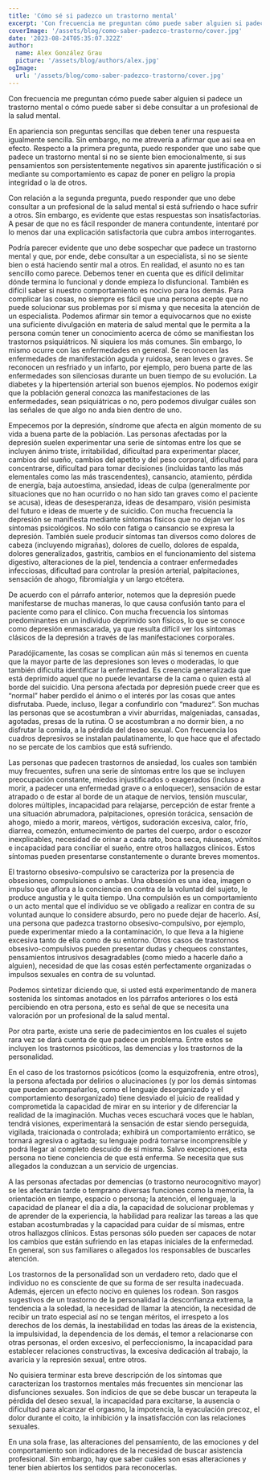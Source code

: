 ```yaml
---
title: 'Cómo sé si padezco un trastorno mental'
excerpt: 'Con frecuencia me preguntan cómo puede saber alguien si padece un trastorno mental o cómo puede saber si debe consultar a un profesional de la salud mental. [...] Podría parecer evidente que uno debe sospechar que padece un trastorno mental y que, por ende, debe consultar a un especialista, si no se siente bien o está haciendo sentir mal a otros.'
coverImage: '/assets/blog/como-saber-padezco-trastorno/cover.jpg'
date: '2023-08-24T05:35:07.322Z'
author:
  name: Alex González Grau
  picture: '/assets/blog/authors/alex.jpg'
ogImage:
  url: '/assets/blog/como-saber-padezco-trastorno/cover.jpg'
---
```


Con frecuencia me preguntan cómo puede saber alguien si padece un trastorno mental o cómo puede saber si debe consultar a un profesional de la salud mental.

En apariencia son preguntas sencillas que deben tener una respuesta igualmente sencilla. Sin embargo, no me atrevería a afirmar que así sea en efecto. Respecto a la primera pregunta, puedo responder que uno sabe que padece un trastorno mental si no se siente bien emocionalmente, si sus pensamientos son persistentemente negativos sin aparente justificación o si mediante su comportamiento es capaz de poner en peligro la propia integridad o la de otros.

Con relación a la segunda pregunta, puedo responder que uno debe consultar a un profesional de la salud mental si está sufriendo o hace sufrir a otros. Sin embargo, es evidente que estas respuestas son insatisfactorias. A pesar de que no es fácil responder de manera contundente, intentaré por lo menos dar una explicación satisfactoria que cubra ambos interrogantes.

Podría parecer evidente que uno debe sospechar que padece un trastorno mental y que, por ende, debe consultar a un especialista, si no se siente bien o está haciendo sentir mal a otros. En realidad, el asunto no es tan sencillo como parece. Debemos tener en cuenta que es difícil delimitar dónde termina lo funcional y donde empieza lo disfuncional. También es difícil saber si nuestro comportamiento es nocivo para los demás. Para complicar las cosas, no siempre es fácil que una persona acepte que no puede solucionar sus problemas por sí misma y que necesita la atención de un especialista. Podemos afirmar sin temor a equivocarnos que no existe una suficiente divulgación en materia de salud mental que le permita a la persona común tener un conocimiento acerca de cómo se manifiestan los trastornos psiquiátricos. Ni siquiera los más comunes. Sin embargo, lo mismo ocurre con las enfermedades en general. Se reconocen las enfermedades de manifestación aguda y ruidosa, sean leves o graves. Se reconocen un resfriado y un infarto, por ejemplo, pero buena parte de las enfermedades son silenciosas durante un buen tiempo de su evolución. La diabetes y la hipertensión arterial son buenos ejemplos. No podemos exigir que la población general conozca las manifestaciones de las enfermedades, sean psiquiátricas o no, pero podemos divulgar cuáles son las señales de que algo no anda bien dentro de uno.

Empecemos por la depresión, síndrome que afecta en algún momento de su vida a buena parte de la población. Las personas afectadas por la depresión suelen experimentar una serie de síntomas entre los que se incluyen ánimo triste, irritabilidad, dificultad para experimentar placer, cambios del sueño, cambios del apetito y del peso corporal, dificultad para concentrarse, dificultad para tomar decisiones (incluidas tanto las más elementales como las más trascendentes), cansancio, atamiento, pérdida de energía, baja autoestima, ansiedad, ideas de culpa (generalmente por situaciones que no han ocurrido o no han sido tan graves como el paciente se acusa), ideas de desesperanza, ideas de desamparo, visión pesimista del futuro e ideas de muerte y de suicidio. Con mucha frecuencia la depresión se manifiesta mediante síntomas físicos que no dejan ver los síntomas psicológicos. No sólo con fatiga o cansancio se expresa la depresión. También suele producir síntomas tan diversos como dolores de cabeza (incluyendo migrañas), dolores de cuello, dolores de espalda, dolores generalizados, gastritis, cambios en el funcionamiento del sistema digestivo, alteraciones de la piel, tendencia a contraer enfermedades infecciosas, dificultad para controlar la presión arterial, palpitaciones, sensación de ahogo, fibromialgia y un largo etcétera.

De acuerdo con el párrafo anterior, notemos que la depresión puede manifestarse de muchas maneras, lo que causa confusión tanto para el paciente como para el clínico. Con mucha frecuencia los síntomas predominantes en un individuo deprimido son físicos, lo que se conoce como depresión enmascarada, ya que resulta difícil ver los síntomas clásicos de la depresión a través de las manifestaciones corporales.

Paradójicamente, las cosas se complican aún más si tenemos en cuenta que la mayor parte de las depresiones son leves o moderadas, lo que también dificulta identificar la enfermedad. Es creencia generalizada que está deprimido aquel que no puede levantarse de la cama o quien está al borde del suicidio. Una persona afectada por depresión puede creer que es “normal” haber perdido el ánimo o el interés por las cosas que antes disfrutaba. Puede, incluso, llegar a confundirlo con “madurez”. Son muchas las personas que se acostumbran a vivir aburridas, malgeniadas, cansadas, agotadas, presas de la rutina. O se acostumbran a no dormir bien, a no disfrutar la comida, a la pérdida del deseo sexual. Con frecuencia los cuadros depresivos se instalan paulatinamente, lo que hace que el afectado no se percate de los cambios que está sufriendo.

Las personas que padecen trastornos de ansiedad, los cuales son también muy frecuentes, sufren una serie de síntomas entre los que se incluyen preocupación constante, miedos injustificados o exagerados (incluso a morir, a padecer una enfermedad grave o a enloquecer), sensación de estar atrapado o de estar al borde de un ataque de nervios, tensión muscular, dolores múltiples, incapacidad para relajarse, percepción de estar frente a una situación abrumadora, palpitaciones, opresión torácica, sensación de ahogo, miedo a morir, mareos, vértigos, sudoración excesiva, calor, frío, diarrea, comezón, entumecimiento de partes del cuerpo, ardor o escozor inexplicables, necesidad de orinar a cada rato, boca seca, náuseas, vómitos e incapacidad para conciliar el sueño, entre otros hallazgos clínicos. Estos síntomas pueden presentarse constantemente o durante breves momentos.

El trastorno obsesivo-compulsivo se caracteriza por la presencia de obsesiones, compulsiones o ambas. Una obsesión es una idea, imagen o impulso que aflora a la conciencia en contra de la voluntad del sujeto, le produce angustia y le quita tiempo. Una compulsión es un comportamiento o un acto mental que el individuo se ve obligado a realizar en contra de su voluntad aunque lo considere absurdo, pero no puede dejar de hacerlo. Así, una persona que padezca trastorno obsesivo-compulsivo, por ejemplo, puede experimentar miedo a la contaminación, lo que lleva a la higiene excesiva tanto de ella como de su entorno. Otros casos de trastornos obsesivo-compulsivos pueden presentar dudas y chequeos constantes, pensamientos intrusivos desagradables (como miedo a hacerle daño a alguien), necesidad de que las cosas estén perfectamente organizadas o impulsos sexuales en contra de su voluntad.

Podemos sintetizar diciendo que, si usted está experimentando de manera sostenida los síntomas anotados en los párrafos anteriores o los está percibiendo en otra persona, esto es señal de que se necesita una valoración por un profesional de la salud mental.

Por otra parte, existe una serie de padecimientos en los cuales el sujeto rara vez se dará cuenta de que padece un problema. Entre estos se incluyen los trastornos psicóticos, las demencias y los trastornos de la personalidad.

En el caso de los trastornos psicóticos (como la esquizofrenia, entre otros), la persona afectada por delirios o alucinaciones (y por los demás síntomas que pueden acompañarlos, como el lenguaje desorganizado y el comportamiento desorganizado) tiene desviado el juicio de realidad y comprometida la capacidad de mirar en su interior y de diferenciar la realidad de la imaginación. Muchas veces escuchará voces que le hablan, tendrá visiones, experimentará la sensación de estar siendo perseguida, vigilada, traicionada o controlada; exhibirá un comportamiento errático, se tornará agresiva o agitada; su lenguaje podrá tornarse incomprensible y podrá llegar al completo descuido de sí misma. Salvo excepciones, esta persona no tiene conciencia de que está enferma. Se necesita que sus allegados la conduzcan a un servicio de urgencias.

A las personas afectadas por demencias (o trastorno neurocognitivo mayor) se les afectarán tarde o temprano diversas funciones como la memoria, la orientación en tiempo, espacio o persona; la atención, el lenguaje, la capacidad de planear el día a día, la capacidad de solucionar problemas y de aprender de la experiencia, la habilidad para realizar las tareas a las que estaban acostumbradas y la capacidad para cuidar de sí mismas, entre otros hallazgos clínicos. Estas personas sólo pueden ser capaces de notar los cambios que están sufriendo en las etapas iniciales de la enfermedad. En general, son sus familiares o allegados los responsables de buscarles atención.

Los trastornos de la personalidad son un verdadero reto, dado que el individuo no es consciente de que su forma de ser resulta inadecuada. Además, ejercen un efecto nocivo en quienes los rodean. Son rasgos sugestivos de un trastorno de la personalidad la desconfianza extrema, la tendencia a la soledad, la necesidad de llamar la atención, la necesidad de recibir un trato especial así no se tengan méritos, el irrespeto a los derechos de los demás, la inestabilidad en todas las áreas de la existencia, la impulsividad, la dependencia de los demás, el temor a relacionarse con otras personas, el orden excesivo, el perfeccionismo, la incapacidad para establecer relaciones constructivas, la excesiva dedicación al trabajo, la avaricia y la represión sexual, entre otros.

No quisiera terminar esta breve descripción de los síntomas que caracterizan los trastornos mentales más frecuentes sin mencionar las disfunciones sexuales. Son indicios de que se debe buscar un terapeuta la pérdida del deseo sexual, la incapacidad para excitarse, la ausencia o dificultad para alcanzar el orgasmo, la impotencia, la eyaculación precoz, el dolor durante el coito, la inhibición y la insatisfacción con las relaciones sexuales.

En una sola frase, las alteraciones del pensamiento, de las emociones y del comportamiento son indicadores de la necesidad de buscar asistencia profesional. Sin embargo, hay que saber cuáles son esas alteraciones y tener bien abiertos los sentidos para reconocerlas.